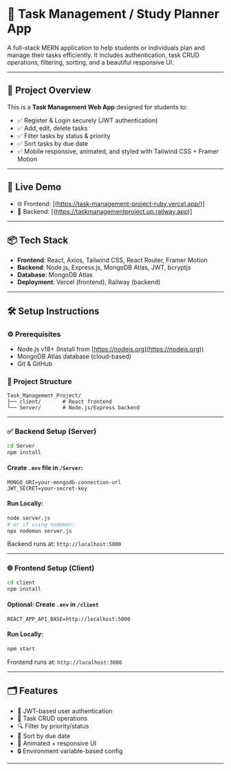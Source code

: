 # 📘 Task Management / Study Planner App

A full-stack MERN application to help students or individuals plan and manage their tasks efficiently. It includes authentication, task CRUD operations, filtering, sorting, and a beautiful responsive UI.

---

## 📌 Project Overview

This is a **Task Management Web App** designed for students to:

* ✅ Register & Login securely (JWT authentication)
* ✅ Add, edit, delete tasks
* ✅ Filter tasks by status & priority
* ✅ Sort tasks by due date
* ✅ Mobile responsive, animated, and styled with Tailwind CSS + Framer Motion

---

## 🚀 Live Demo

* 🌐 Frontend: [(https://task-management-project-ruby.vercel.app/)]
* 🔗 Backend: [(https://taskmanagementproject.up.railway.app)]

---

## 📦 Tech Stack

* **Frontend**: React, Axios, Tailwind CSS, React Router, Framer Motion
* **Backend**: Node.js, Express.js, MongoDB Atlas, JWT, bcryptjs
* **Database**: MongoDB Atlas
* **Deployment**: Vercel (frontend), Railway (backend)

---

## 🛠️ Setup Instructions

### ⚙️ Prerequisites

* Node.js v18+ (Install from [https://nodejs.org](https://nodejs.org))
* MongoDB Atlas database (cloud-based)
* Git & GitHub

### 📁 Project Structure

```
Task_Management_Project/
├── client/       # React frontend
└── Server/       # Node.js/Express backend
```

---

### ✅ Backend Setup (Server)

```bash
cd Server
npm install
```

#### Create `.env` file in `/Server`:

```env
MONGO_URI=your-mongodb-connection-url
JWT_SECRET=your-secret-key
```

#### Run Locally:

```bash
node server.js
# or if using nodemon:
npx nodemon server.js
```

Backend runs at: `http://localhost:5000`

---

### 🌐 Frontend Setup (Client)

```bash
cd client
npm install
```

#### Optional: Create `.env` in `/client`

```env
REACT_APP_API_BASE=http://localhost:5000
```

#### Run Locally:

```bash
npm start
```

Frontend runs at: `http://localhost:3000`

---

## 🗂️ Features

* 🔐 JWT-based user authentication
* 📝 Task CRUD operations
* 🔍 Filter by priority/status
* 📅 Sort by due date
* 🎨 Animated + responsive UI
* 🔒 Environment variable-based config

---



